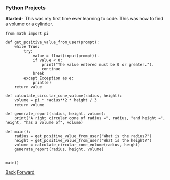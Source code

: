 ### Python Projects

**Started-** This was my first time ever learning to code. This was how to find a volume or a cylinder.
```
from math import pi  

def get_positive_value_from_user(prompt):  
    while True:  
        try:  
            value = float(input(prompt)). 
            if value < 0:  
                print("The value entered must be 0 or greater."). 
                continue  
            break  
        except Exception as e:  
            print(e)  
    return value  

def calculate_circular_cone_volume(radius, height):  
    volume = pi * radius**2 * height / 3  
    return volume  

def generate_report(radius, height, volume):  
    print("A right circular cone of radius =", radius, "and height =", height, "has a volume of", volume)  

def main():  
    radius = get_positive_value_from_user("What is the radius?")  
    height = get_positive_value_from_user("What is the height?")  
    volume = calculate_circular_cone_volume(radius, height)  
    generate_report(radius, height, volume)  


main()
```
[Back](README.md)      [Forward](FavoriteThings.md)
